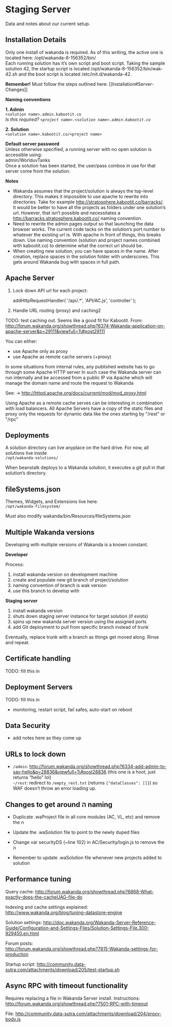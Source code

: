 Staging Server
==============

Data and notes about our current setup.

<!-- toc -->

Installation Details
--------------------

Only one install of wakanda is required. As of this writing, the active
one is located here: /opt/wakanda-8-156352/bin/  
Each running solution has it’s own script and boot script. Taking the
sample solution 42, the startup script is located
/opt/wakanda-8-156352/bin/wak-42.sh and the boot script is located
/etc/init.d/wakanda-42.

**Remember!** Must follow the steps outlined here:
\[\[Installation\#Server-Changes\]\]

**Naming conventions**

**1. Admin**  
`<solution name>.admin.kabootit.co`  
*Is this required? `<project name>.<solution name>.admin.kabootit.co`*

**2. Solution**  
`<solution name>.kabootit.co/<project name>`

**Default server password**  
Unless otherwise specified, a running server with no open solution is
accessible using:  
admin/WorlduvTanks  
Once a solution has been started, the user/pass combos in use for that
server come from the solution.

**Notes**

-   Wakanda assumes that the project/solution is always the top-level
    directory. This makes it impossible to use apache to rewrite into
    directories. Take for example
    http://stratosphere.kabootit.co/barracks/. It would be better to
    have all the projects as folders under one solution’s url. However,
    that isn’t possible and necessitates a
    http://barracks.stratosphere.kabootit.co/ naming convention.
-   Need to rewrite the admin pages output so that launching the data
    browser works. The current code tacks on the solution’s port number
    to whatever the existing url is. With apache in front of things,
    this breaks down. Use naming convention (solution and project names
    combined with kabootit.co) to determine what the correct url should
    be.
-   When creating new solution, you can have spaces in the name. After
    creation, replace spaces in the solution folder with underscores.
    This gets around Wakanda bug with spaces in full path.

Apache Server
-------------

1. Lock down API url for each project:

    addHttpRequestHandler(
          '/api/\.\*',
          'API/AC.js', 
          'controller' 
    );

2. Handle URL routing (proxy) and caching2

TODO: test caching out. Seems like a good fit for Kabootit. From:
http://forum.wakanda.org/showthread.php?6374-Wakanda-application-on-apache-server&p=29111&viewfull=1\#post29111

You can either:

- use Apache only as proxy
- use Apache as remote cache servers (+proxy)

In some situations from internal rules, any published website has to go through some Apache HTTP server
In such case the Wakanda server can run internally and be accessed from a public IP via Apache which will manage the domain name and route the request to Wakanda

See:
-> http://httpd.apache.org/docs/current/mod/mod_proxy.html

Using Apache as a remote cache serves can be interesting in combination with load balancers.
All Apache Servers have a copy of the static files and proxy only the requests for dynamic data like the ones starting by "/rest" or "/rpc"

Deployments
-----------

A solution directory can live anyplace on the hard drive. For now, all
solutions live inside  
`/opt/wakanda-solutions/`

When beanstalk deploys to a Wakanda solution, it executes a git pull in
that solution’s directory.

fileSystems.json
----------------

Themes, Widgets, and Extensions live here:  
`/opt/wakanda-filesystem/`

Must also modify wakanda/bin/Resources/fileSystems.json

Multiple Wakanda versions
-------------------------

Developing with multiple versions of Wakanda is a known constant.

**Developer**

Process:

1.  install wakanda version on development machine
2.  create and populate new git branch of project/solution
3.  naming convention of branch is wak version
4.  use this branch to develop with

**Staging server**

1.  install wakanda version
2.  shuts down staging server instance for target solution (if exists)
3.  spins up new wakanda server version using the assigned ports
4.  add Git deployment to pull from specific branch instead of trunk

Eventually, replace trunk with a branch as things get moved along. Rinse
and repeat.

Certificate handling
--------------------

TODO: fill this in

Deployment Servers
------------------

TODO: fill this in

- monitoring, restart script, fail safes, auto-start on reboot

Data Security
-------------

- add notes here as they come up

URLs to lock down
-----------------

- `/admin`:
http://forum.wakanda.org/showthread.php?6334-add-admin-to-say-hello&p=28836&viewfull=1\#post28836
(this one is a hoot, just returns “hello” lol)  
-`/rest`: redirect to `/empty_rest.txt` (returns `{"dataClasses": []}`)
so WAF doesn’t throw an error loading up.

Changes to get around ה naming
------------------------------

- Duplicate .waProject file in all core modules (AC, VL, etc) and remove
the ה

- Update the .waSolution file to point to the newly duped files

- Change var securityDS (~line 102) in AC/Security/login.js to remove
the ה  
- Remember to update .waSolution file whenever new projects added to
solution

Performance tuning
------------------

Query cache:
http://forum.wakanda.org/showthread.php?6868-What-exactly-does-the-cacheUAG-file-do

Indexing and cache settings explained:
http://www.wakanda.org/blog/tuning-datastore-engine

Solution settings:
http://doc.wakanda.org/Wakanda-Server-Reference-Guide/Configuration-and-Settings-Files/Solution-Settings-File.300-929450.en.html

Forum posts:  
http://forum.wakanda.org/showthread.php?7615-Wakanda-settings-for-production

Startup script:
http://community.data-sutra.com/attachments/download/205/test-startup.sh

Async RPC with timeout functionality
------------------------------------

Requires replacing a file in Wakanda Server install. Instructions:
http://forum.wakanda.org/showthread.php?7501-RPC-with-timeout

File:
http://community.data-sutra.com/attachments/download/204/proxy-body.js